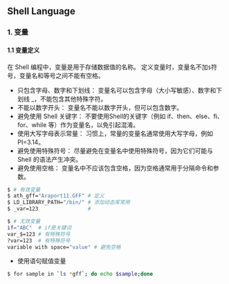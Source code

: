 ## Shell Language 

### 1. 变量

#### 1.1 变量定义
在 Shell 编程中，变量是用于存储数据值的名称。
定义变量时，变量名不加`$`符号，变量名和等号之间不能有空格。
- 只包含字母、数字和下划线： 变量名可以包含字母（大小写敏感）、数字和下划线 _，不能包含其他特殊字符。  
- 不能以数字开头： 变量名不能以数字开头，但可以包含数字。  
- 避免使用 Shell 关键字： 不要使用Shell的关键字（例如 if、then、else、fi、for、while 等）作为变量名，以免引起混淆。  
- 使用大写字母表示常量： 习惯上，常量的变量名通常使用大写字母，例如 PI=3.14。  
- 避免使用特殊符号： 尽量避免在变量名中使用特殊符号，因为它们可能与 Shell 的语法产生冲突。  
- 避免使用空格： 变量名中不应该包含空格，因为空格通常用于分隔命令和参数。

```bash
$ # 有效变量
$ ath_gff="Araport11.GFF" # 定义
$ LD_LIBRARY_PATH="/bin/" # 添加动态库常用
$ _var=123                #

$ # 无效变量
if="ABC"  # if是关键词
var_$=123 # 有特殊符号
?var=123  # 有特殊符号
variable with space="value" # 避免空格
```

- 使用语句赋值变量
```bash
$ for sample in `ls *gff`; do echo $sample;done 
```


